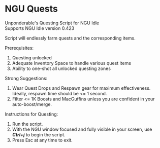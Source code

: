 # NGU Quests
Unponderable's Questing Script for NGU Idle\
Supports NGU Idle version 0.423

Script will endlessly farm quests and the corresponding items.


Prerequisites:
1. Questing unlocked
2. Adequate Inventory Space to handle various quest items
3. Ability to one-shot all unlocked questing zones

Strong Suggestions:
1. Wear Quest Drops and Respawn gear for maximum effectiveness. Ideally, respawn time should be <= 1 second.
2. Filter <= 1K Boosts and MacGuffins unless you are confident in your auto-boost/merge.

Instructions for Questing: 
1. Run the script.
2. With the NGU window focused and fully visible in your screen, use ***Ctrl+j*** to begin the script.
3. Press Esc at any time to exit.
